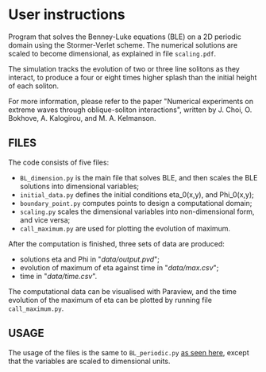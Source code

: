 # User instructions

Program that solves the Benney-Luke equations (BLE) on a 2D periodic domain using the Stormer-Verlet scheme.
The numerical solutions are scaled to become dimensional, as explained in file `scaling.pdf`.

The simulation tracks the evolution of two or three line solitons as they interact, 
to produce a four or eight times higher splash than the initial height of each soliton.

For more information, please refer to the paper "Numerical experiments on extreme waves through
oblique-soliton interactions", written by J. Choi, O. Bokhove, A. Kalogirou, and M. A. Kelmanson.

## FILES

The code consists of five files:
- `BL_dimension.py` is the main file that solves BLE, and then scales the BLE solutions into dimensional variables;
- `initial_data.py` defines the initial conditions eta_0(x,y), and Phi_0(x,y);
- `boundary_point.py` computes points to design a computational domain;
- `scaling.py` scales the dimensional variables into non-dimensional form, and vice versa;
- `call_maximum.py` are used for plotting the evolution of maximum.


After the computation is finished, three sets of data are produced:
- solutions eta and Phi in "*data/output.pvd*";
- evolution of maximum of eta against time in "*data/max.csv*";
- time in "*data/time.csv*".

The computational data can be visualised with Paraview, and the time evolution of the maximum of eta can be plotted by running file `call_maximum.py`.

## USAGE
The usage of the files is the same to `BL_periodic.py` [as seen here](../README.md), except that the variables are scaled to dimensional units.

